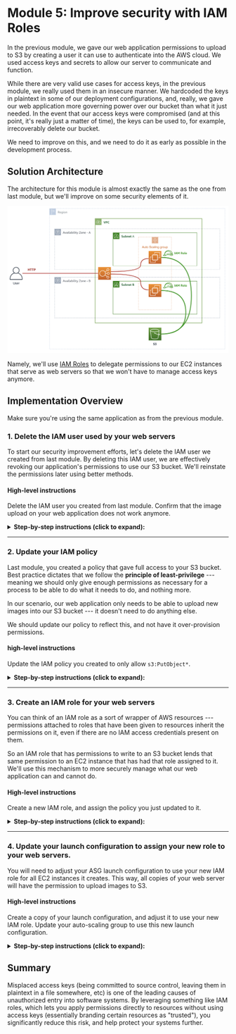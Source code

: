 Module 5: Improve security with IAM Roles
===

In the previous module, we gave our web application permissions to upload to S3 by creating a user
it can use to authenticate into the AWS cloud. We used access keys and secrets to allow our server to communicate and function.

While there are very valid use cases for access keys, in the previous module, we really used them in an insecure manner. We hardcoded the keys in plaintext in some of our deployment configurations, and, really, we gave our web application more governing power over our bucket than what it just needed. In the event that our access keys were compromised (and at this point, it's really just a matter of time), the keys can be used to, for example, irrecoverably delete our bucket.

We need to improve on this, and we need to do it as early as possible in the development process.


## Solution Architecture

The architecture for this module is almost exactly the same as the one from last module, 
but we'll improve on some security elements of it.

![architecture](__assets/architecture.png)

Namely, we'll use [IAM Roles](https://docs.aws.amazon.com/IAM/latest/UserGuide/id_roles.html) to delegate permissions to our EC2 instances that serve as web servers so that we won't have to manage access keys anymore.


## Implementation Overview

Make sure you're using the same application as from the previous module.


### 1. Delete the IAM user used by your web servers

To start our security improvement efforts, let's delete the IAM user we created from last module.
By deleting this IAM user, we are effectively revoking our application's permissions to use our S3 bucket. We'll reinstate the permissions later using better methods.

#### High-level instructions

Delete the IAM user you created from last module.
Confirm that the image upload on your web application does not work anymore.

<details>
  <summary><strong>Step-by-step instructions (click to expand):</strong></summary>
  <p>

1. Go to your IAM dashboard, and navigate to the **Users** dashboard.

2. Locate the user you created from last module, and select it and click **Delete user**. A confirmation box will appear that warns you about recent access --- confirm that you're sure, and proceed with deletion.

3. Once the user has been deleted, confirm that your web application cannot anymore save to S3 by attempting to upload another image. You should get an error saying that the access key used is unknown. This shows that your web application has lost permissions to interact with your S3 bucket.

  </p>
</details>

---

### 2. Update your IAM policy

Last module, you created a policy that gave full access to your S3 bucket. 
Best practice dictates that we follow the **principle of least-privilege** --- meaning we should only give enough permissions as necessary for a process to be able to do what it needs to do, and nothing more.

In our scenario, our web application only needs to be able to upload new images into our S3 bucket --- it doesn't need to do anything else.

We should update our policy to reflect this, and not have it over-provision permissions.

#### high-level instructions

Update the IAM policy you created to only allow `s3:PutObject*`. 

<details>
  <summary><strong>Step-by-step instructions (click to expand):</strong></summary>
  <p>

1. Go to your IAM dashboard, and go to **Policies**.

2. Look for the policy you created from the previous module, and click the name. 

3. In the resulting page, click **Edit policy**.

4. Under the `S3` section, revoke all permissions, except those that start with `PutObject` and `GetObject`.

> **Note:** This is definitely still too many permissions than needed, but for the purposes of this workshop, let's leave this at that.

5. Save the updated policy.

  </p>
</details>

---

### 3. Create an IAM role for your web servers

You can think of an IAM role as a sort of wrapper of AWS resources --- permissions attached
to roles that have been given to resources inherit the permissions on it, even if there are no
IAM access credentials present on them.

So an IAM role that has permissions to write to an S3 bucket lends that same permission to 
an EC2 instance that has had that role assigned to it. We'll use this mechanism to more securely manage
what our web application can and cannot do.

#### High-level instructions

Create a new IAM role, and assign the policy you just updated to it.

<details>
  <summary><strong>Step-by-step instructions (click to expand):</strong></summary>
  <p>

1. Still in your IAM dashboard, go to **Roles**. Click **Create role**.
   
2. This role will be assigned to EC2 instances, so select **EC2** as the service that will use this role.

3. For **Permissions**, select the policy you just updated.

4. At the very last step, give your role a unique, memorable name, then click **Create role**.
  </p>
</details>

---

###  4. Update your launch configuration to assign your new role to your web servers.

You will need to adjust your ASG launch configuration to use your new IAM role for all
EC2 instances it creates. This way, all copies of your web server will have the permission to 
upload images to S3.

#### High-level instructions

Create a copy of your launch configuration, and adjust it to use your new IAM role.
Update your auto-scaling group to use this new launch configuration.

<details>
  <summary><strong>Step-by-step instructions (click to expand):</strong></summary>
  <p>
1. Go to your EC2 dashboard and navigate to your **Launch configurations**.

2. Look for your current configuration, and opt to make a copy of it.

3. In `Step 3` of the resulting wizard, adjust the value of **IAM Role** so that it matches the role you just created. Save all your changes.

4. Navigate to your **Auto scaling groups**, and edit your current ASG so that it uses your updated launch configuration. Save your changes to your ASG.
  1. Also remove the two `export` statements for `AWS_ACCESS_KEY` and `AWS_SECRET_ACCESS_KEY` from the configuration **User data**. This way we our access keys are not hardcoded anywhere in our system.

5. Terminate the current instances under your ASG, and let it self-heal. This may take a few minutes.

6. Confirm that the web server now has permission to upload to your S3 bucket again by attempting to upload a file from the image upload form.
  </p>
</details>

## Summary

Misplaced access keys (being committed to source control, leaving them in plaintext in a file somewhere, etc) is one of the leading causes of unauthorized entry into software systems. By leveraging something like IAM roles, which lets you apply permissions directly to resources without using access keys (essentially branding certain resources as "trusted"), you significantly reduce this risk, and help protect your systems further.

